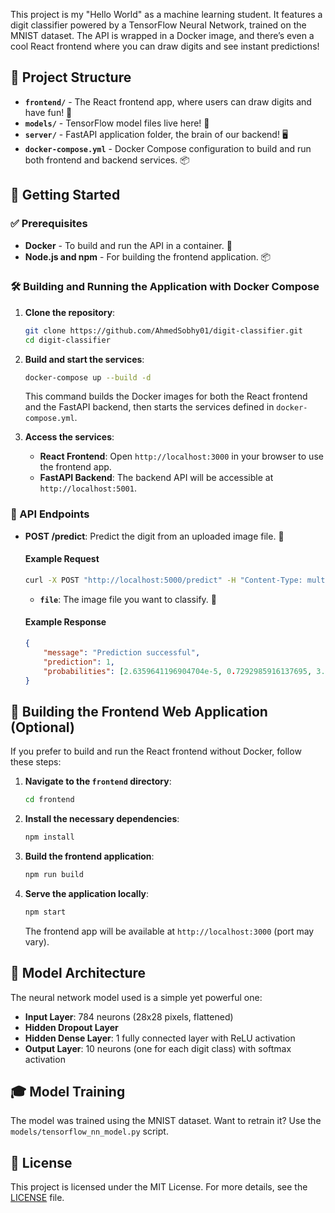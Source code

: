
This project is my "Hello World" as a machine learning student. It features a digit classifier powered by a TensorFlow Neural Network, trained on the MNIST dataset. The API is wrapped in a Docker image, and there’s even a cool React frontend where you can draw digits and see instant predictions!



## 📁 Project Structure

-   **`frontend/`** - The React frontend app, where users can draw digits and have fun! 🎨
-   **`models/`** - TensorFlow model files live here! 🧠
-   **`server/`** - FastAPI application folder, the brain of our backend! 🖥️
-   **`docker-compose.yml`** - Docker Compose configuration to build and run both frontend and backend services. 📦

## 🚀 Getting Started

### ✅ Prerequisites

-   **Docker** - To build and run the API in a container. 🐋
-   **Node.js and npm** - For building the frontend application. 📦

### 🛠️ Building and Running the Application with Docker Compose

1. **Clone the repository**:

    ```bash
    git clone https://github.com/AhmedSobhy01/digit-classifier.git
    cd digit-classifier
    ```

2. **Build and start the services**:

    ```bash
    docker-compose up --build -d
    ```

    This command builds the Docker images for both the React frontend and the FastAPI backend, then starts the services defined in `docker-compose.yml`.

3. **Access the services**:

    - **React Frontend**: Open `http://localhost:3000` in your browser to use the frontend app.
    - **FastAPI Backend**: The backend API will be accessible at `http://localhost:5001`.

### 🔗 API Endpoints

-   **POST /predict**: Predict the digit from an uploaded image file. 📸

    #### Example Request

    ```bash
    curl -X POST "http://localhost:5000/predict" -H "Content-Type: multipart/form-data" -F "file=@your_image_file.png"
    ```

    -   **`file`**: The image file you want to classify. 🎯

    #### Example Response

    ```json
    {
        "message": "Prediction successful",
        "prediction": 1,
        "probabilities": [2.6359641196904704e-5, 0.7292985916137695, 3.460873995209113e-5, 0.10600192844867706, 0.005066428333520889, 0.053292419761419296, 3.709441443788819e-6, 0.002449796535074711, 0.005420663394033909, 0.09840560704469681]
    }
    ```

## 🎨 Building the Frontend Web Application (Optional)

If you prefer to build and run the React frontend without Docker, follow these steps:

1. **Navigate to the `frontend` directory**:

    ```bash
    cd frontend
    ```

2. **Install the necessary dependencies**:

    ```bash
    npm install
    ```

3. **Build the frontend application**:

    ```bash
    npm run build
    ```

4. **Serve the application locally**:

    ```bash
    npm start
    ```

    The frontend app will be available at `http://localhost:3000` (port may vary).



## 🧠 Model Architecture

The neural network model used is a simple yet powerful one:

-   **Input Layer**: 784 neurons (28x28 pixels, flattened)
-   **Hidden Dropout Layer**
-   **Hidden Dense Layer**: 1 fully connected layer with ReLU activation
-   **Output Layer**: 10 neurons (one for each digit class) with softmax activation

## 🎓 Model Training

The model was trained using the MNIST dataset. Want to retrain it? Use the `models/tensorflow_nn_model.py` script.

## 📜 License

This project is licensed under the MIT License. For more details, see the [LICENSE](LICENSE) file.
